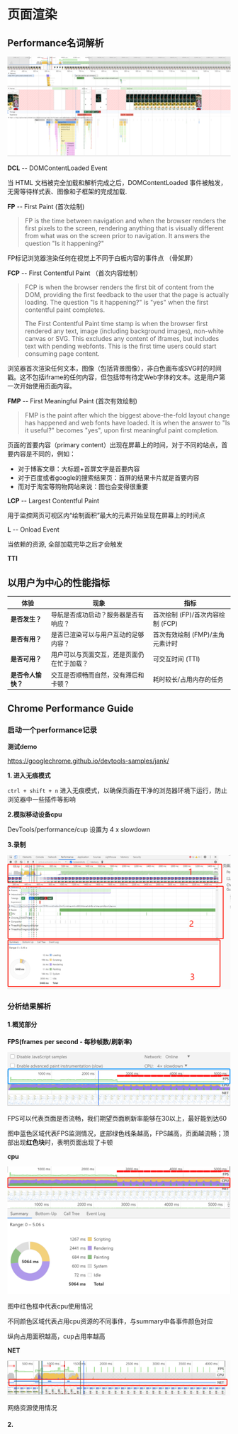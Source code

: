 # 页面渲染



## Performance名词解析

![](./performance.png)

**DCL** -- DOMContentLoaded Event

当 HTML 文档被完全加载和解析完成之后，DOMContentLoaded 事件被触发，无需等待样式表、图像和子框架的完成加载.



**FP** -- First Paint (首次绘制)

> FP is the time between navigation and when the browser renders the first pixels to the screen, rendering anything that is visually different from what was on the screen prior to navigation. It answers the question "Is it happening?"

FP标记浏览器渲染任何在视觉上不同于白板内容的事件点 （骨架屏）



**FCP** -- First Contentful Paint （首次内容绘制）

> FCP is when the browser renders the first bit of content from the DOM, providing the first feedback to the user that the page is actually loading. The question "Is it happening?" is "yes" when the first contentful paint completes.
>
> The First Contentful Paint time stamp is when the browser first rendered any text, image (including background images), non-white canvas or SVG. This excludes any content of iframes, but includes text with pending webfonts. This is the first time users could start consuming page content.

浏览器首次渲染任何文本，图像（包括背景图像），非白色画布或SVG时的时间戳。这不包括iframe的任何内容，但包括带有待定Web字体的文本。这是用户第一次开始使用页面内容。



**FMP** -- First Meaningful Paint (首次有效绘制)

> FMP is the paint after which the biggest above-the-fold layout change has happened and web fonts have loaded. It is when the answer to "Is it useful?" becomes "yes", upon first meaningful paint completion.

页面的首要内容（primary content）出现在屏幕上的时间，对于不同的站点，首要内容是不同的，例如：

- 对于博客文章：大标题+首屏文字是首要内容
- 对于百度或者google的搜索结果页：首屏的结果卡片就是首要内容
- 而对于淘宝等购物网站来说：图也会变得很重要



**LCP** -- Largest Contentful Paint

用于监控网页可视区内“绘制面积”最大的元素开始呈现在屏幕上的时间点



**L** -- Onload Event

当依赖的资源, 全部加载完毕之后才会触发



**TTI**



## 以用户为中心的性能指标

| 体验               | 现象                                       | 指标                             |
| ------------------ | ------------------------------------------ | -------------------------------- |
| **是否发生？**     | 导航是否成功启动？服务器是否有响应？       | 首次绘制 (FP)/首次内容绘制 (FCP) |
| **是否有用？**     | 是否已渲染可以与用户互动的足够内容？       | 首次有效绘制 (FMP)/主角元素计时  |
| **是否可用？**     | 用户可以与页面交互，还是页面仍在忙于加载？ | 可交互时间 (TTI)                 |
| **是否令人愉快？** | 交互是否顺畅而自然，没有滞后和卡顿？       | 耗时较长/占用内存的任务          |



## Chrome Performance Guide

### 启动一个performance记录

**测试demo**

https://googlechrome.github.io/devtools-samples/jank/

**1. 进入无痕模式**

`ctrl + shift + n` 进入无痕模式，以确保页面在干净的浏览器环境下运行，防止浏览器中一些插件等影响

**2.模拟移动设备cpu**

DevTools/performance/cup 设置为 4 x slowdown

**3.录制**

![](./overview.png)

### 分析结果解析

#### 1.概览部分

**FPS(frames per second - 每秒帧数/刷新率)**

![](./fps.png)

FPS可以代表页面是否流畅，我们期望页面刷新率能够在30以上，最好能到达60

图中蓝色区域代表FPS监测情况，底部绿色线条越高，FPS越高，页面越流畅；顶部出现**红色块**时，表明页面出现了卡顿

**cpu**

![](./cpu.png)

图中红色框中代表cpu使用情况

不同颜色区域代表占用cpu资源的不同事件，与summary中各事件颜色对应

纵向占用面积越高，cup占用率越高



**NET**

![](./net.png)

网络资源使用情况



#### 2.